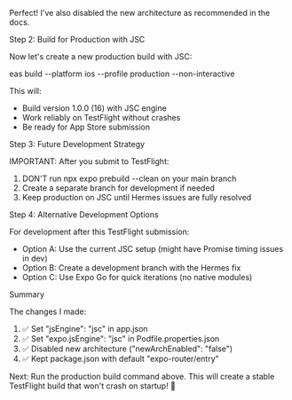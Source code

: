 

 Perfect! I've also disabled the new architecture as recommended in the
  docs.

  Step 2: Build for Production with JSC

  Now let's create a new production build with JSC:

  eas build --platform ios --profile production --non-interactive

  This will:
  - Build version 1.0.0 (16) with JSC engine
  - Work reliably on TestFlight without crashes
  - Be ready for App Store submission

  Step 3: Future Development Strategy

  IMPORTANT: After you submit to TestFlight:

  1. DON'T run npx expo prebuild --clean on your main branch
  2. Create a separate branch for development if needed
  3. Keep production on JSC until Hermes issues are fully resolved

  Step 4: Alternative Development Options

  For development after this TestFlight submission:
  - Option A: Use the current JSC setup (might have Promise timing issues
   in dev)
  - Option B: Create a development branch with the Hermes fix
  - Option C: Use Expo Go for quick iterations (no native modules)

  Summary

  The changes I made:
  1. ✅ Set "jsEngine": "jsc" in app.json
  2. ✅ Set "expo.jsEngine": "jsc" in Podfile.properties.json
  3. ✅ Disabled new architecture ("newArchEnabled": "false")
  4. ✅ Kept package.json with default "expo-router/entry"

  Next: Run the production build command above. This will create a stable
   TestFlight build that won't crash on startup! 🚀